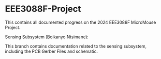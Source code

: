 # EEE3088F-Project
This contains all documented progress on the 2024 EEE3088F MicroMouse Project.

Sensing Subsystem (Boikanyo Ntsimane):

This branch contains documentation related to the sensing subsystem, including the PCB Gerber Files and schematic.

